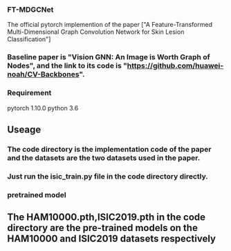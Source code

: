 ### FT-MDGCNet
The official pytorch implemention of the paper ["A Feature-Transformed Multi-Dimensional Graph Convolution Network for Skin Lesion Classification"]

### Baseline paper is "Vision GNN: An Image is Worth Graph of Nodes", and the link to its code is "https://github.com/huawei-noah/CV-Backbones".

### Requirement
pytorch 1.10.0
python 3.6

## Useage

### The code directory is the implementation code of the paper and the datasets are the two datasets used in the paper.


### Just run the isic_train.py file in the code directory directly.


### pretrained model 
##  The HAM10000.pth,ISIC2019.pth in the code directory are the pre-trained models on the HAM10000 and ISIC2019 datasets respectively